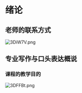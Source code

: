 # 绪论
## 老师的联系方式
![3DiW7V.png](https://s2.ax1x.com/2020/02/28/3DiW7V.png)

## 专业写作与口头表达概说
### 课程的教学目的
![3DFFBt.png](https://s2.ax1x.com/2020/02/28/3DFFBt.png)
